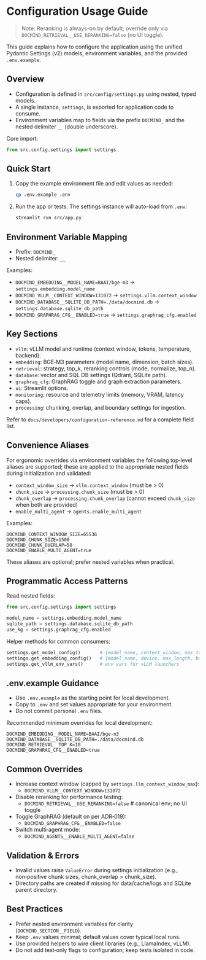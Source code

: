 # Configuration Usage Guide

> Note: Reranking is always-on by default; override only via `DOCMIND_RETRIEVAL__USE_RERANKING=false` (no UI toggle).

This guide explains how to configure the application using the unified Pydantic Settings (v2) models, environment variables, and the provided `.env.example`.

## Overview

- Configuration is defined in `src/config/settings.py` using nested, typed models.
- A single instance, `settings`, is exported for application code to consume.
- Environment variables map to fields via the prefix `DOCMIND_` and the nested delimiter `__` (double underscore).

Core import:

```python
from src.config.settings import settings
```

## Quick Start

1. Copy the example environment file and edit values as needed:

   ```bash
   cp .env.example .env
   ```

2. Run the app or tests. The settings instance will auto-load from `.env`:

   ```bash
   streamlit run src/app.py
   ```

## Environment Variable Mapping

- Prefix: `DOCMIND_`
- Nested delimiter: `__`

Examples:

- `DOCMIND_EMBEDDING__MODEL_NAME=BAAI/bge-m3` → `settings.embedding.model_name`
- `DOCMIND_VLLM__CONTEXT_WINDOW=131072` → `settings.vllm.context_window`
- `DOCMIND_DATABASE__SQLITE_DB_PATH=./data/docmind.db` → `settings.database.sqlite_db_path`
- `DOCMIND_GRAPHRAG_CFG__ENABLED=true` → `settings.graphrag_cfg.enabled`

## Key Sections

- `vllm`: vLLM model and runtime (context window, tokens, temperature, backend).
- `embedding`: BGE‑M3 parameters (model name, dimension, batch sizes).
- `retrieval`: strategy, top_k, reranking controls (mode, normalize, top_n).
- `database`: vector and SQL DB settings (Qdrant, SQLite path).
- `graphrag_cfg`: GraphRAG toggle and graph extraction parameters.
- `ui`: Streamlit options.
- `monitoring`: resource and telemetry limits (memory, VRAM, latency caps).
- `processing`: chunking, overlap, and boundary settings for ingestion.

Refer to `docs/developers/configuration-reference.md` for a complete field list.

## Convenience Aliases

For ergonomic overrides via environment variables the following top‑level aliases are supported; these are applied to the appropriate nested fields during initialization and validated:

- `context_window_size` → `vllm.context_window` (must be > 0)
- `chunk_size` → `processing.chunk_size` (must be > 0)
- `chunk_overlap` → `processing.chunk_overlap` (cannot exceed `chunk_size` when both are provided)
- `enable_multi_agent` → `agents.enable_multi_agent`

Examples:

```env
DOCMIND_CONTEXT_WINDOW_SIZE=65536
DOCMIND_CHUNK_SIZE=1500
DOCMIND_CHUNK_OVERLAP=50
DOCMIND_ENABLE_MULTI_AGENT=true
```

These aliases are optional; prefer nested variables when practical.

## Programmatic Access Patterns

Read nested fields:

```python
from src.config.settings import settings

model_name = settings.embedding.model_name
sqlite_path = settings.database.sqlite_db_path
use_kg = settings.graphrag_cfg.enabled
```

Helper methods for common consumers:

```python
settings.get_model_config()       # {model_name, context_window, max_tokens, temperature, base_url}
settings.get_embedding_config()   # {model_name, device, max_length, batch_size, trust_remote_code}
settings.get_vllm_env_vars()      # env vars for vLLM launchers
```

## .env.example Guidance

- Use `.env.example` as the starting point for local development.
- Copy to `.env` and set values appropriate for your environment.
- Do not commit personal `.env` files.

Recommended minimum overrides for local development:

```env
DOCMIND_EMBEDDING__MODEL_NAME=BAAI/bge-m3
DOCMIND_DATABASE__SQLITE_DB_PATH=./data/docmind.db
DOCMIND_RETRIEVAL__TOP_K=10
DOCMIND_GRAPHRAG_CFG__ENABLED=true
```

## Common Overrides

- Increase context window (capped by `settings.llm_context_window_max`):
  - `DOCMIND_VLLM__CONTEXT_WINDOW=131072`
- Disable reranking for performance testing:
  - `DOCMIND_RETRIEVAL__USE_RERANKING=false`  # canonical env; no UI toggle
- Toggle GraphRAG (default on per ADR‑019):
  - `DOCMIND_GRAPHRAG_CFG__ENABLED=false`
- Switch multi‑agent mode:
  - `DOCMIND_AGENTS__ENABLE_MULTI_AGENT=false`

## Validation & Errors

- Invalid values raise `ValueError` during settings initialization (e.g., non‑positive chunk sizes, chunk_overlap > chunk_size).
- Directory paths are created if missing for data/cache/logs and SQLite parent directory.

## Best Practices

- Prefer nested environment variables for clarity (`DOCMIND_SECTION__FIELD`).
- Keep `.env` values minimal; default values cover typical local runs.
- Use provided helpers to wire client libraries (e.g., LlamaIndex, vLLM).
- Do not add test‑only flags to configuration; keep tests isolated in code.
